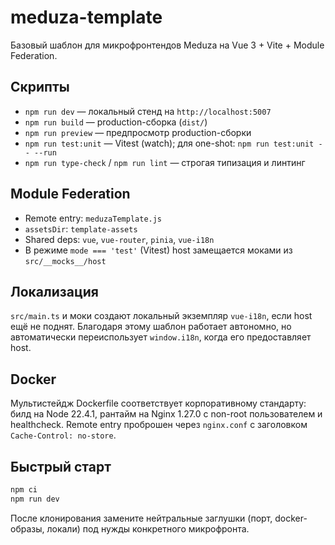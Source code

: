 # meduza-template

Базовый шаблон для микрофронтендов Meduza на Vue 3 + Vite + Module Federation.

## Скрипты

- `npm run dev` — локальный стенд на `http://localhost:5007`
- `npm run build` — production-сборка (`dist/`)
- `npm run preview` — предпросмотр production-сборки
- `npm run test:unit` — Vitest (watch); для one-shot: `npm run test:unit -- --run`
- `npm run type-check` / `npm run lint` — строгая типизация и линтинг

## Module Federation

- Remote entry: `meduzaTemplate.js`
- `assetsDir`: `template-assets`
- Shared deps: `vue`, `vue-router`, `pinia`, `vue-i18n`
- В режиме `mode === 'test'` (Vitest) host замещается моками из `src/__mocks__/host`

## Локализация

`src/main.ts` и моки создают локальный экземпляр `vue-i18n`, если host ещё не поднят. Благодаря этому шаблон работает автономно, но автоматически переиспользует `window.i18n`, когда его предоставляет host.

## Docker

Мультистейдж Dockerfile соответствует корпоративному стандарту: билд на Node 22.4.1, рантайм на Nginx 1.27.0 c non-root пользователем и healthcheck. Remote entry проброшен через `nginx.conf` с заголовком `Cache-Control: no-store`.

## Быстрый старт

```bash
npm ci
npm run dev
```

После клонирования замените нейтральные заглушки (порт, docker-образы, локали) под нужды конкретного микрофронта.
